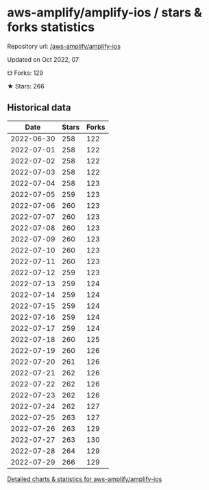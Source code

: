# aws-amplify/amplify-ios / stars & forks statistics

Repository url: [/aws-amplify/amplify-ios](https://github.com/aws-amplify/amplify-ios)

Updated on Oct 2022, 07

☋ Forks: 129

★ Stars: 266

## Historical data
| Date | Stars | Forks |
|------|-------|-------|
| 2022-06-30 | 258 | 122 | 
| 2022-07-01 | 258 | 122 | 
| 2022-07-02 | 258 | 122 | 
| 2022-07-03 | 258 | 122 | 
| 2022-07-04 | 258 | 123 | 
| 2022-07-05 | 259 | 123 | 
| 2022-07-06 | 260 | 123 | 
| 2022-07-07 | 260 | 123 | 
| 2022-07-08 | 260 | 123 | 
| 2022-07-09 | 260 | 123 | 
| 2022-07-10 | 260 | 123 | 
| 2022-07-11 | 260 | 123 | 
| 2022-07-12 | 259 | 123 | 
| 2022-07-13 | 259 | 124 | 
| 2022-07-14 | 259 | 124 | 
| 2022-07-15 | 259 | 124 | 
| 2022-07-16 | 259 | 124 | 
| 2022-07-17 | 259 | 124 | 
| 2022-07-18 | 260 | 125 | 
| 2022-07-19 | 260 | 126 | 
| 2022-07-20 | 261 | 126 | 
| 2022-07-21 | 262 | 126 | 
| 2022-07-22 | 262 | 126 | 
| 2022-07-23 | 262 | 126 | 
| 2022-07-24 | 262 | 127 | 
| 2022-07-25 | 263 | 127 | 
| 2022-07-26 | 263 | 129 | 
| 2022-07-27 | 263 | 130 | 
| 2022-07-28 | 264 | 129 | 
| 2022-07-29 | 266 | 129 | 


[Detailed charts & statistics for aws-amplify/amplify-ios](https://reviewgithub.com/rep/aws-amplify/amplify-ios)
